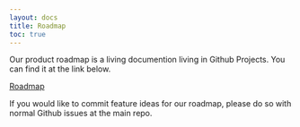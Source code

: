 ```yaml
---
layout: docs
title: Roadmap
toc: true
---
```


Our product roadmap is a living documention living in Github Projects.  You can find it at the link below.

[Roadmap](https://github.com/orgs/OpenC3/projects/2/views/1)

If you would like to commit feature ideas for our roadmap, please do so with normal Github issues at the main repo.